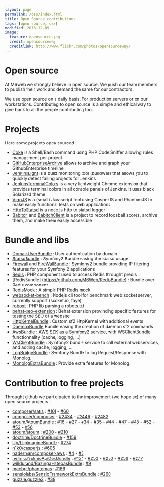 ```yaml
---
layout: page
permalink: /oss/index.html
title: Open Source contributions
tags: [open source, oss]
modified: 2013-12-09
image:
  feature: opensource.png
  credit: opensourceway
  creditlink: http://www.flickr.com/photos/opensourceway/
---
```


# Open source

At M6web we strongly believe in open source. We push our team members to publish their work and demand the same for our contractors.

We use open source on a daily basis. For production servers or on our workstations. Contributing to open source is a simple and ethical way to give back to all the people contributing too.

# Projects

Here some projects open sourced :

* [Coke](https://github.com/M6Web/Coke) is a Shell/Bash command using PHP Code Sniffer allowing rules management per project
* [GitHubEnterpriseArchive](https://github.com/M6Web/GitHubEnterpriseArchive) allows to archive and graph your GithubEnterprise timeline
* [JenkinsLight](https://github.com/M6Web/JenkinsLight) is a build monitoring tool (buildwall) that allows you to quickly detect failing projects for Jenkins
* [JenkinsTerminalColors](https://github.com/M6Web/JenkinsTerminalColors) is a very lightweight Chrome extension that provides terminal colors in all console panels of Jenkins. It uses black Solarized theme
* [VigoJS](https://github.com/M6Web/VigoJS) is a (small) Javascript tool using CasperJS and PhantomJS to make easily functional tests on web applications
* [HttpToStatsd](https://github.com/M6Web/HttpToStatsd) is a node.js http to statsd logger
* [Babitch](https://github.com/M6Web/Babitch) and [BabitchClient](https://github.com/M6Web/BabitchClient) is a project to record foosball scores, archive them, and make them easily accessible

# Bundle and libs

* [DomainUserBundle](https://github.com/M6Web/DomainUserBundle) : User authentication by domain
* [StatsdBundle](https://github.com/M6Web/StatsdBundle) : Symfony2 Bundle easing the statsd usage
* [Firewall](https://github.com/M6Web/Firewall) and [FireWallBundle](https://github.com/M6Web/FirewallBundle) : Symfony2 bundle providing IP filtering features for your Symfony 2 applications
* [Redis](https://github.com/M6Web/Redis) : PHP component used to access Redis throught predis
* [RedisBundle] (https://github.com/M6Web/RedisBundle) : Bundle over Redis component
* [RedisMock](https://github.com/M6Web/RedisMock) : A simple PHP Redis mock
* [websocket-bench](https://github.com/M6Web/websocket-bench) : Nodejs cli tool for benchmark web socket server, currently support (socket.io, faye)
* [roboxt](https://github.com/M6Web/roboxt) : PHP lib parsing a robots.txt
* [behat-seo-extension](https://github.com/M6Web/behat-seo-extension) : Behat extension provinding specific features for testing the SEO of a website
* [HttpKernelBundle](https://github.com/M6Web/HttpKernelBundle) : Custom sf2 HttpKernel with additional events
* [DaemonBundle](https://github.com/M6Web/DaemonBundle) Bundle easing the creation of daemon sf2 commands
* [AwsBundle](https://github.com/M6Web/AwsBundle) : [AWS SDK](http://aws.amazon.com/sdkforphp/) as a Symfony2 service, with WSClientBundle functionnality (cache, logging, ...)
* [WsClientBundle](https://github.com/M6Web/WsClientBundle) : Symfony2 bundle service to call external webservices, and adding cache, logging, ...
* [LogBridgeBundle](https://github.com/M6Web/LogBridgeBundle) : Symfony Bundle to log Request/Response with Monolog.
* [MonologExtraBundle](https://github.com/M6Web/MonologExtraBundle) : Provide extra features for Monolog.

# Contribution to free projects


Throught github we participated to the improvement (we hope so) of many open source projects :

* [composer/satis](https://github.com/composer/satis) : [#101](https://github.com/composer/satis/pull/101) - [#60](https://github.com/composer/satis/pull/60)
* [composer/composer](https://github.com/composer/composer) - [#2434](https://github.com/composer/composer/pull/2434) - [#2446](https://github.com/composer/composer/pull/2446) - [#2482](https://github.com/composer/composer/pull/2482)
* [atoum/AtoumBundle](https://github.com/atoum/AtoumBundle) : [#16](https://github.com/atoum/AtoumBundle/pull/16) - [#27](https://github.com/atoum/AtoumBundle/pull/27) - [#34](https://github.com/atoum/AtoumBundle/pull/34) - [#35](https://github.com/atoum/AtoumBundle/pull/35) - [#44](https://github.com/atoum/AtoumBundle/pull/44) - [#47](https://github.com/atoum/AtoumBundle/pull/47) - [#48](https://github.com/atoum/AtoumBundle/pull/48) - [#52](https://github.com/atoum/AtoumBundle/pull/52) - [#53](https://github.com/atoum/AtoumBundle/pull/53) - [#56](https://github.com/atoum/AtoumBundle/pull/56)
* [atoum/atoum](https://github.com/atoum/atoum) : [#200](https://github.com/atoum/atoum/pull/200) - [#210](https://github.com/atoum/atoum/pull/210)
* [doctrine/DoctrineBundle](https://github.com/doctrine/DoctrineBundle) - [#159](https://github.com/doctrine/DoctrineBundle/pull/159)
* [liip/LiipImagineBundle](https://github.com/liip/LiipImagineBundle) : [#274](https://github.com/liip/LiipImagineBundle/pull/274)
* [n1k0/casperjs](https://github.com/n1k0/casperjs) : [#605](https://github.com/n1k0/casperjs/pull/605)
* [naderman/composer-aws](https://github.com/naderman/composer-aws/) : [#4](https://github.com/naderman/composer-aws/pull/4) - [#5](https://github.com/naderman/composer-aws/pull/5)
* [nelmio/NelmioApiDocBundle](https://github.com/nelmio/NelmioApiDocBundle) : [#157](https://github.com/nelmio/NelmioApiDocBundle/pull/157) -  [#253](https://github.com/nelmio/NelmioApiDocBundle/pull/253) -
[#256](https://github.com/nelmio/NelmioApiDocBundle/pull/256) -  [#258](https://github.com/nelmio/NelmioApiDocBundle/pull/258) - [#277](https://github.com/nelmio/NelmioApiDocBundle/pull/277)
* [willdurand/BazingaHateoasBundle](https://github.com/willdurand/BazingaHateoasBundle) : [#9](https://github.com/willdurand/BazingaHateoasBundle/pull/9)
* [macbre/phantomas](https://github.com/macbre/phantomas) : [#166](https://github.com/macbre/phantomas/pull/166)
* [sensiolabs/SensioFrameworkExtraBundle](https://github.com/sensiolabs/SensioFrameworkExtraBundle) : [#260](https://github.com/sensiolabs/SensioFrameworkExtraBundle/pull/260)
* [guzzle/guzzle3](https://github.com/guzzle/guzzle3) : [#38](https://github.com/guzzle/guzzle3/pull/38)

